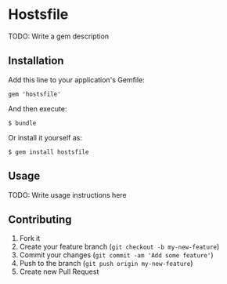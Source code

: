 # Hostsfile

TODO: Write a gem description

## Installation

Add this line to your application's Gemfile:

    gem 'hostsfile'

And then execute:

    $ bundle

Or install it yourself as:

    $ gem install hostsfile

## Usage

TODO: Write usage instructions here

## Contributing

1. Fork it
2. Create your feature branch (`git checkout -b my-new-feature`)
3. Commit your changes (`git commit -am 'Add some feature'`)
4. Push to the branch (`git push origin my-new-feature`)
5. Create new Pull Request
